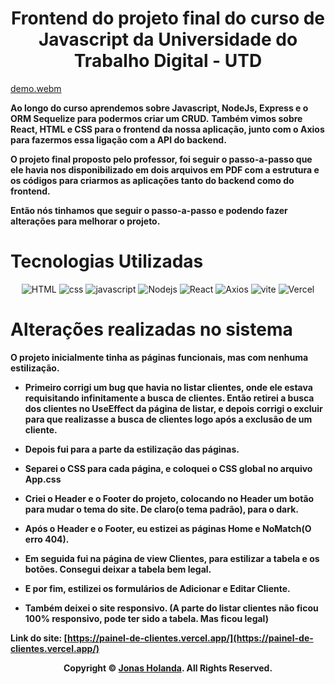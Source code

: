 <div align="center">

# Frontend do projeto final do curso de Javascript da Universidade do Trabalho Digital - UTD

</div>

[demo.webm](https://github.com/jonas-holanda/painel-de-clientes/assets/138180385/5a046fa1-cf7f-4fe7-bcf8-7ab63396e6fe)


**Ao longo do curso aprendemos sobre Javascript, NodeJs, Express e o ORM Sequelize para podermos criar um CRUD.** 
**Também vimos sobre React, HTML e CSS para o frontend da nossa aplicação, junto com o Axios para fazermos essa ligação com a API do backend.**

**O projeto final proposto pelo professor, foi seguir o passo-a-passo que ele havia nos disponibilizado em dois arquivos em PDF com a estrutura e os códigos para criarmos as aplicações tanto do backend como do frontend.**

**Então nós tinhamos que seguir o passo-a-passo e podendo fazer alterações para melhorar o projeto.**

# Tecnologias Utilizadas

<div align="center">

![HTML](https://img.shields.io/badge/HTML5-E34F26?style=for-the-badge&logo=html5&logoColor=white) ![css](https://img.shields.io/badge/CSS3-1572B6?style=for-the-badge&logo=css3&logoColor=white) ![javascript](https://img.shields.io/badge/JavaScript-323330?style=for-the-badge&logo=javascript&logoColor=F7DF1E) ![Nodejs](https://img.shields.io/badge/Node%20js-339933?style=for-the-badge&logo=nodedotjs&logoColor=white) ![React](https://img.shields.io/badge/React-20232A?style=for-the-badge&logo=react&logoColor=61DAFB) ![Axios](https://img.shields.io/badge/axios-671ddf?&style=for-the-badge&logo=axios&logoColor=white) ![vite](https://img.shields.io/badge/Vite-B73BFE?style=for-the-badge&logo=vite&logoColor=FFD62E) ![Vercel](https://img.shields.io/badge/Vercel-000000?style=for-the-badge&logo=vercel&logoColor=white) 

</div>

# Alterações realizadas no sistema
**O projeto inicialmente tinha as páginas funcionais, mas com nenhuma estilização.**

- **Primeiro corrigi um bug que havia no listar clientes, onde ele estava requisitando infinitamente a busca de clientes. Então retirei a busca dos clientes no UseEffect da página de listar, e depois corrigi o excluir para que realizasse a busca de clientes logo após a exclusão de um cliente.**

- **Depois fui para a parte da estilização das páginas.**
- **Separei o CSS para cada página, e coloquei o CSS global no arquivo App.css**
- **Criei o Header e o Footer do projeto, colocando no Header um botão para mudar o tema do site. De claro(o tema padrão), para o dark.**
- **Após o Header e o Footer, eu estizei as páginas Home e NoMatch(O erro 404).**
- **Em seguida fui na página de view Clientes, para estilizar a tabela e os botões. Consegui deixar a tabela bem legal.**
- **E por fim, estilizei os formulários de Adicionar e Editar Cliente.**
- **Também deixei o site responsivo. (A parte do listar clientes não ficou 100% responsivo, pode ter sido a tabela. Mas ficou legal)**


**Link do site: [https://painel-de-clientes.vercel.app/](https://painel-de-clientes.vercel.app/)**

<p align="center">
    <strong>Copyright © <a href="https://github.com/jonas-holanda" target="_blank">Jonas Holanda</a>. All Rights Reserved.</strong>
</p>
